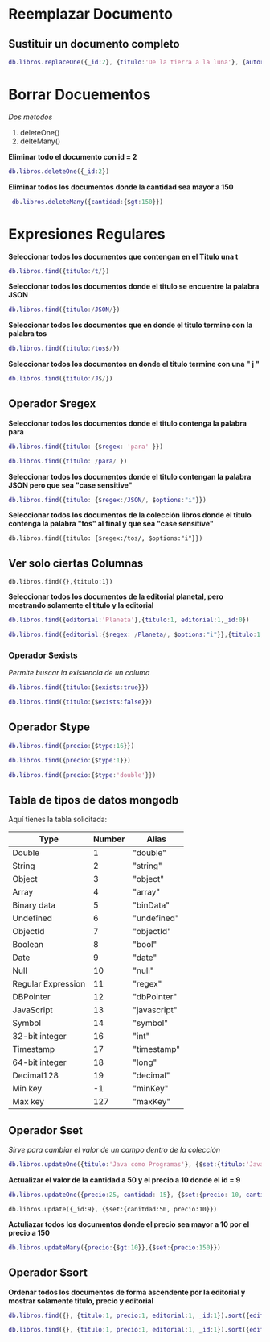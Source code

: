 # Reemplazar Documento

## Sustituir un documento completo

```m
db.libros.replaceOne({_id:2}, {titulo:'De la tierra a la luna'}, {autor: 'Julio Verde'}, {editorial: 'Terra'}, {precio:100})
```

# Borrar Docuementos

_Dos metodos_

1. deleteOne()
2. delteMany()

**Eliminar todo el documento con id = 2**

```m
db.libros.deleteOne({_id:2})
```

**Eliminar todos los documentos donde la cantidad sea mayor a 150**

```m
 db.libros.deleteMany({cantidad:{$gt:150}})
```

# Expresiones Regulares

**Seleccionar todos los documentos que contengan  en el Titulo una t**

```m
db.libros.find({titulo:/t/})
```

**Seleccionar todos los documentos donde el titulo se encuentre la palabra JSON**

```m
db.libros.find({titulo:/JSON/})
```


**Seleccionar todos los documentos que en donde el titulo termine con la palabra tos**

```m
db.libros.find({titulo:/tos$/})
```

**Seleccionar todos los documentos en donde el titulo termine con una " j "**

```m
db.libros.find({titulo:/J$/})
```

## Operador $regex ##

**Seleccionar todos los documentos donde el titulo contenga la palabra para**

```m
db.libros.find({titulo: {$regex: 'para' }})
```
```m
db.libros.find({titulo: /para/ })
```
**Seleccionar todos los documentos donde el titulo contengan la palabra JSON pero que sea "case sensitive"**

```m
db.libros.find({titulo: {$regex:/JSON/, $options:"i"}})
```

**Seleccionar todos los documentos de la colección libros donde el titulo contenga la palabra "tos" al final y que sea "case sensitive"**

```
db.libros.find({titulo: {$regex:/tos/, $options:"i"}})
```

## Ver solo ciertas Columnas 

```
db.libros.find({},{titulo:1})
```

**Seleccionar todos los documentos de la editorial planetal, pero mostrando solamente el titulo y la editorial**

```m
db.libros.find({editorial:'Planeta'},{titulo:1, editorial:1,_id:0})
````

```m
db.libros.find({editorial:{$regex: /Planeta/, $options:"i"}},{titulo:1, editorial:1,_id:0})
```

### Operador $exists

_Permite buscar la existencia de un columa_

```m
db.libros.find({titulo:{$exists:true}}) 
```

```m
db.libros.find({titulo:{$exists:false}})
```

## Operador $type

```m
db.libros.find({precio:{$type:16}})
```

```m
db.libros.find({precio:{$type:1}})
```
```m
db.libros.find({precio:{$type:'double'}})
```

## Tabla de tipos de datos mongodb

Aquí tienes la tabla solicitada:

| Type             | Number | Alias      |
|------------------|--------|------------|
| Double           | 1      | "double"   |
| String           | 2      | "string"   |
| Object           | 3      | "object"   |
| Array            | 4      | "array"    |
| Binary data      | 5      | "binData"  |
| Undefined        | 6      | "undefined"|
| ObjectId         | 7      | "objectId" |
| Boolean          | 8      | "bool"     |
| Date             | 9      | "date"     |
| Null             | 10     | "null"     |
| Regular Expression | 11   | "regex"    |
| DBPointer        | 12     | "dbPointer"|
| JavaScript       | 13     | "javascript"|
| Symbol           | 14     | "symbol"   |
| 32-bit integer  | 16      | "int"      |
| Timestamp        | 17      | "timestamp"|
| 64-bit integer  | 18      | "long"     |
| Decimal128       | 19      | "decimal"  |
| Min key          | -1      | "minKey"   |
| Max key          | 127     | "maxKey"   |


## Operador $set

_Sirve para cambiar el valor de un campo dentro de la colección_

```m
db.libros.updateOne({titulo:'Java como Programas'}, {$set:{titulo:'Java como Programar'}})
```

**Actualizar el valor de la cantidad a 50 y el precio a 10 donde el  id = 9**

```m
db.libros.updateOne({precio:25, cantidad: 15}, {$set:{precio: 10, cantidad: 50, _id:9}})
```
```
db.libros.update({_id:9}, {$set:{canitdad:50, precio:10}})
```
**Actuliazar todos los documentos donde el precio sea mayor a 10 por el precio a 150**

```m
db.libros.updateMany({precio:{$gt:10}},{$set:{precio:150}})
```

## Operador $sort

**Ordenar todos los documentos de forma ascendente por la editorial y mostrar solamente titulo, precio y editorial**

```m
db.libros.find({}, {titulo:1, precio:1, editorial:1, _id:1}).sort({editorial:1})
```

```m
db.libros.find({}, {titulo:1, precio:1, editorial:1, _id:1}).sort({editorial:-1})
```